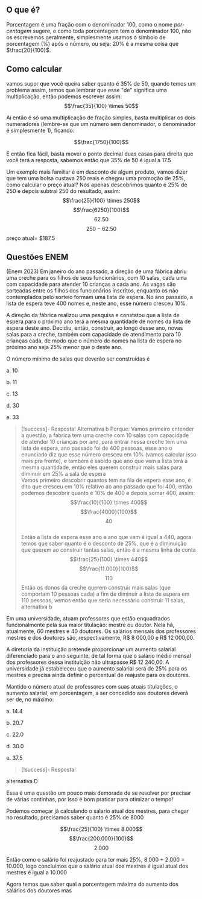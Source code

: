 ## O que é?

Porcentagem é uma fração com o denominador 100, como o nome _por-centagem_ sugere, e como toda porcentagem tem o denominador 100, não os escrevemos geralmente, simplesmente usamos o símbolo de porcentagem (%) após o número, ou seja: 20% é a mesma coisa que $\frac{20}{100}$.

## Como calcular

vamos supor que você queira saber quanto é 35% de 50, quando temos um problema assim, temos que lembrar que esse "de" significa uma multiplicação, então podemos escrever assim:
$$\frac{35}{100} \times 50$$

Ai então é só uma multiplicação de fração simples, basta multiplicar os dois numeradores (lembre-se que um número sem denominador, o denominador é simplesmente 1), ficando:

$$\frac{1750}{100}$$

E então fica fácil, basta mover o ponto decimal duas casas para direita que você terá a resposta, sabemos então que 35% de 50 é igual a 17.5

Um exemplo mais familiar é em desconto de algum produto, vamos dizer que tem uma bolsa custava 250 reais e chegou uma promoção de 25%, como calcular o preço atual? Nós apenas descobrimos quanto é 25% de 250 e depois subtrai 250 do resultado, assim:
$$\frac{25}{100} \times 250$$
$$\frac{6250}{100}$$
$$62.50$$
$$250 - 62.50$$
preço atual= \$$187.5$
## Questões ENEM

<div id="questao1"><p>(Enem 2023) Em janeiro do ano passado, a direção de uma fábrica abriu uma creche para os filhos de seus funcionários, com 10 salas, cada uma com capacidade para atender 10 crianças a cada ano. As vagas são sorteadas entre os filhos dos funcionários inscritos, enquanto os não contemplados pelo sorteio formam uma lista de espera. No ano passado, a lista de espera teve 400 nomes e, neste ano, esse número cresceu 10%. </p>
  
<p>A direção da fábrica realizou uma pesquisa e constatou que a lista de espera para o próximo ano terá a mesma quantidade de nomes da lista de espera deste ano. Decidiu, então, construir, ao longo desse ano, novas salas para a creche, também com capacidade de atendimento para 10 crianças cada, de modo que o número de nomes na lista de espera no próximo ano seja 25% menor que o deste ano.  </p>

O número mínimo de salas que deverão ser construídas é
</div>
<div id="alternativas">
<p>a. 10</p>
<p>b. 11</p>
<p>c. 13</p>
<p>d. 30</p>
<p>e. 33</p>
</div>

>[!success]- Resposta!
>Alternativa b
>Porque:
>Vamos primeiro entender a questão, a fabrica tem uma creche com 10 salas com capacidade de atender 10 crianças por ano, para entrar nessa creche tem uma lista de espera, ano passado foi de 400 pessoas, esse ano o enunciado diz que esse número cresceu em 10% (vamos calcular isso mais pra frente), e também é sabido que ano que vem a lista terá a mesma quantidade, então eles querem construir mais salas para diminuir em 25% a sala de espera<br>
>Vamos primeiro descobrir quantos tem na fila de espera esse ano, é dito que cresceu em 10% relativo ao ano passado que foi 400, então podemos descobrir quanto é 10% de 400 e depois somar 400, assim:
>$$\frac{10}{100} \times 400$$
>$$\frac{4000}{100}$$
>$$40$$
><br>
>Então a lista de espera esse ano e ano que vem é igual a 440, agora temos que saber quanto é o desconto de 25%, que é a diminuição que querem ao construir tantas salas, então é a mesma linha de conta
>$$\frac{25}{100} \times 440$$
>$$\frac{11.000}{100}$$
>$$110$$
>Então os donos da creche querem construir mais salas (que comportam 10 pessoas cada) a fim de diminuir a lista de espera em 110 pessoas, vemos então que seria necessário construir 11 salas, alternativa b

<div id="questao2">
<p>Em uma universidade, atuam professores que estão enquadrados funcionalmente pela sua maior titulação: mestre ou doutor. Nela há, atualmente, 60 mestres e 40 doutores. Os salários mensais dos professores mestres e dos doutores são, respectivamente, R$ 8 000,00 e R$ 12 000,00.</p>

<p>A diretoria da instituição pretende proporcionar um aumento salarial diferenciado para o ano seguinte, de tal forma que o salário médio mensal dos professores dessa instituição não ultrapasse R$ 12 240,00. A universidade já estabeleceu que o aumento salarial será de 25% para os mestres e precisa ainda definir o percentual de reajuste para os doutores.</p>

<p>Mantido o número atual de professores com suas atuais titulações, o aumento salarial, em porcentagem, a ser concedido aos doutores deverá ser de, no máximo:</p>
</div>
<div id="alternativas">
<p>a. 14.4</p>
<p>b. 20.7</p>
<p>c. 22.0</p>
<p>d. 30.0</p>
<p>e. 37.5</p>
</div>

>[!success]- Resposta!

<p>alternativa D</p>
<p>Essa é uma questão um pouco mais demorada de se resolver por precisar de várias continhas, por isso é bom praticar para otimizar o tempo!</p>
<p>Podemos começar já calculando o salario atual dos mestres, para chegar no resultado, precisamos saber quanto é 25% de 8000</p>

$$\frac{25}{100} \times 8.000$$
$$\frac{200.000}{100}$$
$$2.000$$
<p>Então como o salário foi reajustado para ter mais 25%, 8.000 + 2.000 = 10.000, logo concluímos que o salário atual dos mestres é igual atual dos mestres é igual a 10.000</p>
<p>Agora temos que saber qual a porcentagem máxima do aumento dos salários dos doutores mas</p>